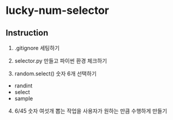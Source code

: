 # lucky-num-selector

## Instruction

1. .gitignore 세팅하기

2. selector.py 만들고 파이썬 환경 체크하기

3. random.select() 숫자 6개 선택하기

- randint
- select
- sample

4. 6/45 숫자 여섯개 뽑는 작업을 사용자가 원하는 만큼 수행하게 만들기

